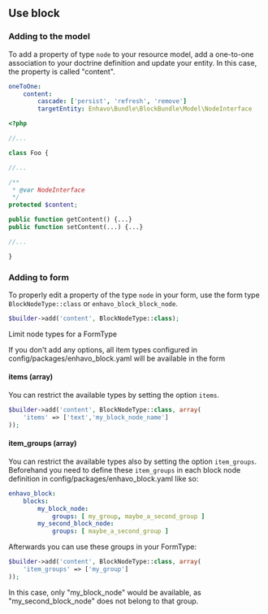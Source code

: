 ## Use block

### Adding to the model

To add a property of type `node` to your resource model, add a
one-to-one association to your doctrine definition and update your
entity. In this case, the property is called \"content\".

```yaml
oneToOne:
    content:
        cascade: ['persist', 'refresh', 'remove']
        targetEntity: Enhavo\Bundle\BlockBundle\Model\NodeInterface
```

```php
<?php

//...

class Foo {

//...

/**
 * @var NodeInterface
 */
protected $content;

public function getContent() {...}
public function setContent(...) {...}

//...

}
```

### Adding to form

To properly edit a property of the type `node` in your form, use the
form type `BlockNodeType::class` or `enhavo_block_block_node`.

```php
$builder->add('content', BlockNodeType::class);
```

Limit node types for a FormType

If you don\'t add any options, all item types configured in
config/packages/enhavo_block.yaml will be available in the form

#### items (array)

You can restrict the available types by setting the option `items`.

```php
$builder->add('content', BlockNodeType::class, array(
    'items' => ['text','my_block_node_name']
));
```

#### item_groups (array)

You can restrict the available types also by setting the option
`item_groups`. Beforehand you need to define these `item_groups` in each
block node definition in config/packages/enhavo_block.yaml like so:

```yaml
enhavo_block:
    blocks:
        my_block_node:
            groups: [ my_group, maybe_a_second_group ]
        my_second_block_node:
            groups: [ maybe_a_second_group ]
```

Afterwards you can use these groups in your FormType:

```php
$builder->add('content', BlockNodeType::class, array(
    'item_groups' => ['my_group']
));
```

In this case, only \"my_block_node\" would be available, as
\"my_second_block_node\" does not belong to that group.
